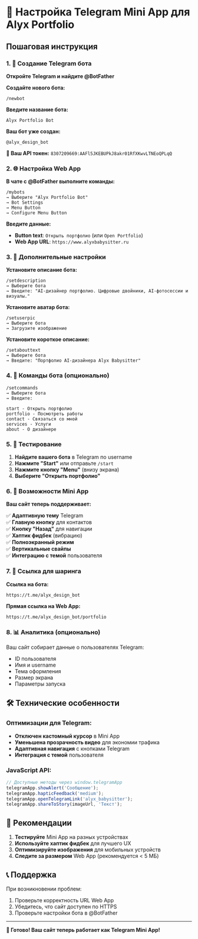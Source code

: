 # 🤖 Настройка Telegram Mini App для Alyx Portfolio

## Пошаговая инструкция

### 1. 📱 Создание Telegram бота

**Откройте Telegram и найдите @BotFather**

**Создайте нового бота:**
```
/newbot
```

**Введите название бота:**
```
Alyx Portfolio Bot
```

**Ваш бот уже создан:**
```
@alyx_design_bot
```

**📝 Ваш API токен:** `8307209669:AAFl5JKEBUPkJ8akr01RfXKwvLTNEoQPLqQ`

### 2. 🌐 Настройка Web App

**В чате с @BotFather выполните команды:**

```
/mybots
→ Выберите "Alyx Portfolio Bot"
→ Bot Settings
→ Menu Button
→ Configure Menu Button
```

**Введите данные:**
- **Button text**: `Открыть портфолио` (или `Open Portfolio`)
- **Web App URL**: `https://www.alyxbabysitter.ru`

### 3. 🎨 Дополнительные настройки

**Установите описание бота:**
```
/setdescription
→ Выберите бота
→ Введите: "AI-дизайнер портфолио. Цифровые двойники, AI-фотосессии и визуалы."
```

**Установите аватар бота:**
```
/setuserpic
→ Выберите бота  
→ Загрузите изображение
```

**Установите короткое описание:**
```
/setabouttext
→ Выберите бота
→ Введите: "Портфолио AI-дизайнера Alyx Babysitter"
```

### 4. 🔧 Команды бота (опционально)

```
/setcommands
→ Выберите бота
→ Введите:

start - Открыть портфолио
portfolio - Посмотреть работы
contact - Связаться со мной
services - Услуги
about - О дизайнере
```

### 5. 🚀 Тестирование

1. **Найдите вашего бота** в Telegram по username
2. **Нажмите "Start"** или отправьте `/start`
3. **Нажмите кнопку "Menu"** (внизу экрана)
4. **Выберите "Открыть портфолио"**

### 6. 📱 Возможности Mini App

**Ваш сайт теперь поддерживает:**

✅ **Адаптивную тему** Telegram  
✅ **Главную кнопку** для контактов  
✅ **Кнопку "Назад"** для навигации  
✅ **Хаптик фидбек** (вибрацию)  
✅ **Полноэкранный режим**  
✅ **Вертикальные свайпы**  
✅ **Интеграцию с темой** пользователя  

### 7. 🔗 Ссылка для шаринга

**Ссылка на бота:**
```
https://t.me/alyx_design_bot
```

**Прямая ссылка на Web App:**
```
https://t.me/alyx_design_bot/portfolio
```

### 8. 📊 Аналитика (опционально)

Ваш сайт собирает данные о пользователях Telegram:
- ID пользователя
- Имя и username
- Тема оформления
- Размер экрана
- Параметры запуска

## 🛠️ Технические особенности

### Оптимизации для Telegram:
- **Отключен кастомный курсор** в Mini App
- **Уменьшена прозрачность видео** для экономии трафика
- **Адаптивная навигация** с кнопками Telegram
- **Интеграция с темой** пользователя

### JavaScript API:
```javascript
// Доступные методы через window.telegramApp
telegramApp.showAlert('Сообщение');
telegramApp.hapticFeedback('medium');
telegramApp.openTelegramLink('alyx_babysitter');
telegramApp.shareToStory(imageUrl, 'Текст');
```

## 🎯 Рекомендации

1. **Тестируйте** Mini App на разных устройствах
2. **Используйте хаптик фидбек** для лучшего UX
3. **Оптимизируйте изображения** для мобильных устройств
4. **Следите за размером** Web App (рекомендуется < 5 МБ)

## 📞 Поддержка

При возникновении проблем:
1. Проверьте корректность URL Web App
2. Убедитесь, что сайт доступен по HTTPS
3. Проверьте настройки бота в @BotFather

---

**🎉 Готово! Ваш сайт теперь работает как Telegram Mini App!**